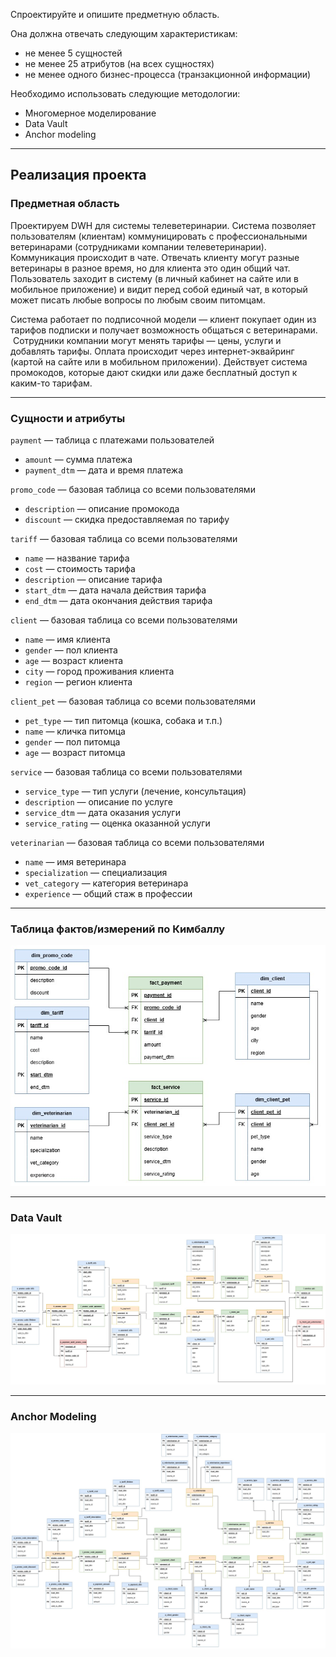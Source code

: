 Спроектируйте и опишите предметную область.


Она должна отвечать следующим характеристикам:
- не менее 5 сущностей
- не менее 25 атрибутов (на всех сущностях)
- не менее одного бизнес-процесса (транзакционной информации)

Необходимо использовать следующие методологии:
- Многомерное моделирование
- Data Vault
- Anchor modeling
---


## Реализация проекта


### Предметная область

Проектируем DWH для системы телеветеринарии. Система позволяет пользователям (клиентам) коммуницировать с профессиональными ветеринарами (сотрудниками компании телеветеринарии). Коммуникация происходит в чате. Отвечать клиенту могут разные ветеринары в разное время, но для клиента это один общий чат. Пользователь заходит в систему (в личный кабинет на сайте или в мобильное приложение) и видит перед собой единый чат, в который может писать любые вопросы по любым своим питомцам.

Система работает по подписочной модели — клиент покупает один из тарифов подписки и получает возможность общаться с ветеринарами.  Сотрудники компании могут менять тарифы — цены, услуги и добавлять тарифы. Оплата происходит через интернет-эквайринг (картой на сайте или в мобильном приложении). Действует система промокодов, которые дают скидки или даже бесплатный доступ к каким-то тарифам.

<hr>


### Сущности и атрибуты

`payment` — таблица с платежами пользователей
-  `amount` — сумма платежа
-  `payment_dtm` — дата и время платежа

`promo_code` — базовая таблица со всеми пользователями
-  `description` — описание промокода
-  `discount` — скидка предоставляемая по тарифу

`tariff` — базовая таблица со всеми пользователями
-  `name` — название тарифа
-  `cost` — стоимость тарифа
-  `description` — описание тарифа
-  `start_dtm` — дата начала действия тарифа
-  `end_dtm` — дата окончания действия тарифа

`client` — базовая таблица со всеми пользователями
-  `name` — имя клиента
-  `gender` — пол клиента
-  `age` — возраст клиента
-  `city` — город проживания клиента
-  `region` — регион клиента

`client_pet` — базовая таблица со всеми пользователями
-  `pet_type` — тип питомца (кошка, собака и т.п.)
-  `name` — кличка питомца
-  `gender` — пол питомца
-  `age` — возраст питомца

`service` — базовая таблица со всеми пользователями
-  `service_type` — тип услуги (лечение, консультация)
-  `description` — описание по услуге
-  `service_dtm` — дата оказания услуги
-  `service_rating` — оценка оказанной услуги

`veterinarian` — базовая таблица со всеми пользователями
-  `name` — имя ветеринара
-  `specialization` — специализация
-  `vet_category` — категория ветеринара
-  `experience` — общий стаж в профессии
---

### Таблица фактов/измерений по Кимбаллу
<img src="https://github.com/dmt-zh/SQL-and-DB/blob/main/db_design/dwh/fact_dim.jpg"/>

---
### Data Vault
<img src="https://github.com/dmt-zh/SQL-and-DB/blob/main/db_design/dwh/data_valt.jpg"/>

---
### Anchor Modeling
<img src="https://github.com/dmt-zh/SQL-and-DB/blob/main/db_design/dwh/ancor_model.jpg"/>
